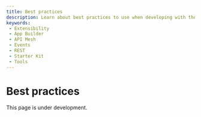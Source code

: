 ```yaml
---
title: Best practices
description: Learn about best practices to use when developing with the Adobe Commerce integration starter kit. 
keywords:
 - Extensibility
 - App Builder
 - API Mesh
 - Events
 - REST
 - Starter Kit
 - Tools
---
```


# Best practices

This page is under development.
